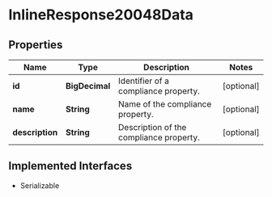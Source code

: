 

# InlineResponse20048Data


## Properties

Name | Type | Description | Notes
------------ | ------------- | ------------- | -------------
**id** | **BigDecimal** | Identifier of a compliance property. |  [optional]
**name** | **String** | Name of the compliance property. |  [optional]
**description** | **String** | Description of the compliance property. |  [optional]


## Implemented Interfaces

* Serializable


